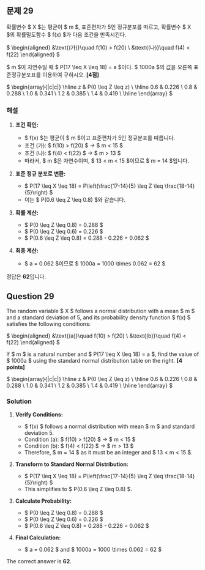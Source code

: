## 문제 29 
확률변수 $ X $는 평균이 $ m $, 표준편차가 5인 정규분포를 따르고, 확률변수 $ X $의 확률밀도함수 $ f(x) $가 다음 조건을 만족시킨다.

$
\begin{aligned}
&\text{(가)}\quad f(10) > f(20) \\
&\text{(나)}\quad f(4) < f(22)
\end{aligned}
$

$ m $이 자연수일 때 $ P(17 \leq X \leq 18) = a $이다. $ 1000a $의 값을 오른쪽 표준정규분포표를 이용하여 구하시오. **[4점]**

$
\begin{array}{|c|c|}
\hline
z & P(0 \leq Z \leq z) \\
\hline
0.6 & 0.226 \\
0.8 & 0.288 \\
1.0 & 0.341 \\
1.2 & 0.385 \\
1.4 & 0.419 \\
\hline
\end{array}
$ 

### 해설

1. **조건 확인:**
   - $ f(x) $는 평균이 $ m $이고 표준편차가 5인 정규분포를 따릅니다.
   - 조건 (가): $ f(10) > f(20) $ → $ m < 15 $
   - 조건 (나): $ f(4) < f(22) $ → $ m > 13 $
   - 따라서, $ m $은 자연수이며, $ 13 < m < 15 $이므로 $ m = 14 $입니다.

2. **표준 정규 분포로 변환:**
   - $ P(17 \leq X \leq 18) = P\left(\frac{17-14}{5} \leq Z \leq \frac{18-14}{5}\right) $
   - 이는 $ P(0.6 \leq Z \leq 0.8) $와 같습니다.

3. **확률 계산:**
   - $ P(0 \leq Z \leq 0.8) = 0.288 $
   - $ P(0 \leq Z \leq 0.6) = 0.226 $
   - $ P(0.6 \leq Z \leq 0.8) = 0.288 - 0.226 = 0.062 $

4. **최종 계산:**
   - $ a = 0.062 $이므로 $ 1000a = 1000 \times 0.062 = 62 $

정답은 **62**입니다.

## Question 29 
The random variable $ X $ follows a normal distribution with a mean $ m $ and a standard deviation of 5, and its probability density function $ f(x) $ satisfies the following conditions:

$
\begin{aligned}
&\text{(a)}\quad f(10) > f(20) \\
&\text{(b)}\quad f(4) < f(22)
\end{aligned}
$

If $ m $ is a natural number and $ P(17 \leq X \leq 18) = a $, find the value of $ 1000a $ using the standard normal distribution table on the right. **[4 points]**

$
\begin{array}{|c|c|}
\hline
z & P(0 \leq Z \leq z) \\
\hline
0.6 & 0.226 \\
0.8 & 0.288 \\
1.0 & 0.341 \\
1.2 & 0.385 \\
1.4 & 0.419 \\
\hline
\end{array}
$

### Solution

1. **Verify Conditions:**
   - $ f(x) $ follows a normal distribution with mean $ m $ and standard deviation 5.
   - Condition (a): $ f(10) > f(20) $ → $ m < 15 $
   - Condition (b): $ f(4) < f(22) $ → $ m > 13 $
   - Therefore, $ m = 14 $ as it must be an integer and $ 13 < m < 15 $.

2. **Transform to Standard Normal Distribution:**
   - $ P(17 \leq X \leq 18) = P\left(\frac{17-14}{5} \leq Z \leq \frac{18-14}{5}\right) $
   - This simplifies to $ P(0.6 \leq Z \leq 0.8) $.

3. **Calculate Probability:**
   - $ P(0 \leq Z \leq 0.8) = 0.288 $
   - $ P(0 \leq Z \leq 0.6) = 0.226 $
   - $ P(0.6 \leq Z \leq 0.8) = 0.288 - 0.226 = 0.062 $

4. **Final Calculation:**
   - $ a = 0.062 $ and $ 1000a = 1000 \times 0.062 = 62 $

The correct answer is **62**.
